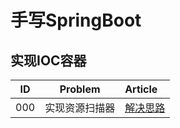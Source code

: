 # 手写SpringBoot

## 实现IOC容器

| ID | Problem | Article                           | 
| --- |---------|:----------------------------------|
| 000 | 实现资源扫描器 | [解决思路](/doc/resource-resolver.md) |